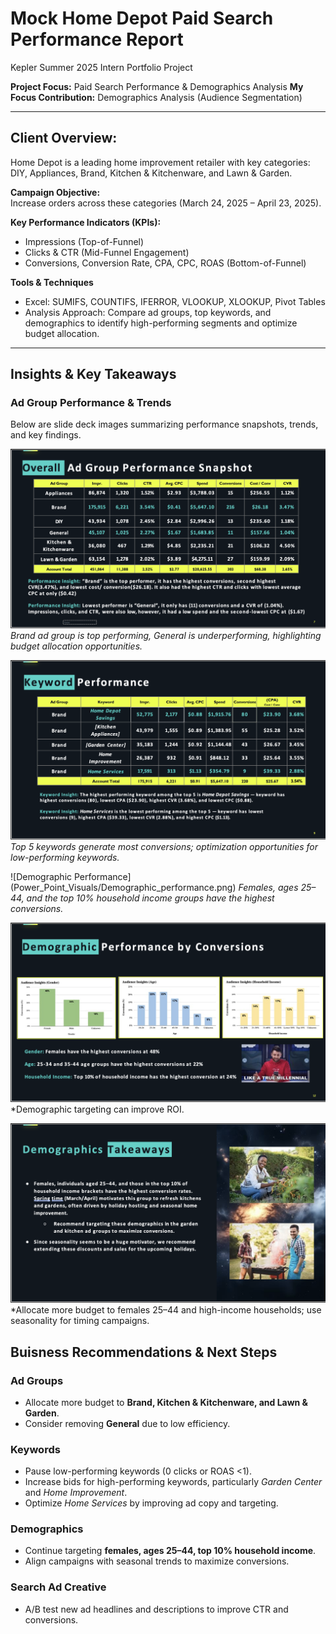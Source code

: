 # Mock Home Depot Paid Search Performance Report 
Kepler Summer 2025 
Intern Portfolio Project
  
**Project Focus:** Paid Search Performance & Demographics Analysis 
**My Focus Contribution:**
Demographics Analysis (Audience Segmentation)

---

## Client Overview:  
Home Depot is a leading home improvement retailer with key categories: DIY, Appliances, Brand, Kitchen & Kitchenware, and Lawn & Garden.  

**Campaign Objective:**  
Increase orders across these categories (March 24, 2025 – April 23, 2025).  

**Key Performance Indicators (KPIs):**  
- Impressions (Top-of-Funnel)  
- Clicks & CTR (Mid-Funnel Engagement)  
- Conversions, Conversion Rate, CPA, CPC, ROAS (Bottom-of-Funnel) 

**Tools & Techniques** 
- Excel: SUMIFS, COUNTIFS, IFERROR, VLOOKUP, XLOOKUP, Pivot Tables  
- Analysis Approach: Compare ad groups, top keywords, and demographics to identify high-performing segments and optimize budget allocation.

---
 
## Insights & Key Takeaways

### Ad Group Performance & Trends
Below are slide deck images summarizing performance snapshots, trends, and key findings. 

![Ad Group Performance](Power_Point_Visuals/Ad_group_perfromance.png) 
*Brand ad group is top performing, General is underperforming, highlighting budget allocation opportunities.*

![Keyword Performance](Power_Point_Visuals/Keyword_performance_slide.png) 
*Top 5 keywords generate most conversions; optimization opportunities for low-performing keywords.*

![Demographic Performance] (Power_Point_Visuals/Demographic_performance.png) 
*Females, ages 25–44, and the top 10% household income groups have the highest conversions.*

![Demographic Perfromance by CVR % Visuals](Power_Point_Visuals/Demo_visuals.png)
*Demographic targeting can improve ROI. 

![Demographic Recommendations](Power_Point_Visuals/Demo_Takeaways.png)
*Allocate more budget to females 25–44 and high-income households; use seasonality for timing campaigns.  

## Buisness Recommendations & Next Steps

### Ad Groups
- Allocate more budget to **Brand, Kitchen & Kitchenware, and Lawn & Garden**.  
- Consider removing **General** due to low efficiency.

### Keywords
- Pause low-performing keywords (0 clicks or ROAS <1).  
- Increase bids for high-performing keywords, particularly *Garden Center* and *Home Improvement*.  
- Optimize *Home Services* by improving ad copy and targeting.

### Demographics
- Continue targeting **females, ages 25–44, top 10% household income**.  
- Align campaigns with seasonal trends to maximize conversions.

### Search Ad Creative
- A/B test new ad headlines and descriptions to improve CTR and conversions.
